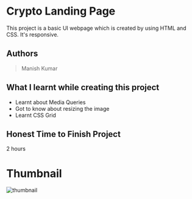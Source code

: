 
# Crypto Landing Page

This project is a basic UI webpage which is created by using HTML and CSS. It's responsive.





## Authors

 >Manish Kumar


## What I learnt while creating this project

- Learnt about Media Queries
- Got to know about resizing the image
- Learnt CSS Grid 



## Honest Time to Finish Project

2 hours


# Thumbnail

![thumbnail](https://user-images.githubusercontent.com/102028645/182794276-b718c937-7163-4b4e-8a1b-c1899663d909.jpg)
